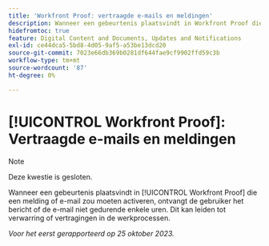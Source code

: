 ```yaml
---
title: 'Workfront Proof: vertraagde e-mails en meldingen'
description: Wanneer een gebeurtenis plaatsvindt in Workfront Proof die een bericht of e-mail zou moeten teweegbrengen, ontvangt de gebruiker het bericht of e-mail niet voor enige uren. Dit kan leiden tot verwarring of vertragingen in de werkprocessen.
hidefromtoc: true
feature: Digital Content and Documents, Updates and Notifications
exl-id: ce44dca5-5bd8-4d05-9af5-a53be13dcd20
source-git-commit: 7023e66db369b0281df644fae9cf9902ffd59c3b
workflow-type: tm+mt
source-wordcount: '87'
ht-degree: 0%

---
```


# [!UICONTROL Workfront Proof]: Vertraagde e-mails en meldingen

>[!NOTE]
>
>Deze kwestie is gesloten.

<!--WF and WFP TOCs-->

Wanneer een gebeurtenis plaatsvindt in [!UICONTROL Workfront Proof] die een melding of e-mail zou moeten activeren, ontvangt de gebruiker het bericht of de e-mail niet gedurende enkele uren. Dit kan leiden tot verwarring of vertragingen in de werkprocessen.

_Voor het eerst gerapporteerd op 25 oktober 2023._
